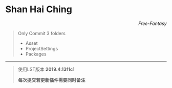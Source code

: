 # Shan Hai Ching

<p align="right">
    <i>Free-Fantasy</i>
</p>

> Only Commit 3 folders
> - Asset
> - ProjectSettings
> - Packages

-----

>   使用LST版本 **2019.4.13f1c1**
>
>   **每次提交若更新插件需要同时备注**

